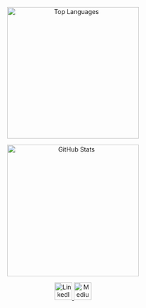 <div align="center">

  <img
    src="https://github-readme-stats.vercel.app/api/top-langs/?username=joblonnie&langs_count=8"
    width="300"
    alt="Top Languages"
  />
  

  <img
    src="https://github-readme-stats.vercel.app/api?username=joblonnie"
    width="300"
    alt="GitHub Stats"
  />
  

  <a href="https://www.linkedin.com/in/donghyun-kim-a52b62207/" target="_blank" rel="noopener noreferrer">
    <img
      src="https://img.shields.io/badge/LinkedIn-0077B5?style=for-the-badge&logo=linkedin&logoColor=white"
      alt="LinkedIn"
      height="40"
    />
  </a>

  <a href="https://medium.com/@joblonnie" target="_blank" rel="noopener noreferrer">
    <img
      src="https://img.shields.io/badge/Medium-12100E?style=for-the-badge&logo=medium&logoColor=white"
      alt="Medium"
      height="40"
    />
  </a>





</div>
